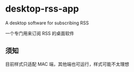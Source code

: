 # desktop-rss-app

A desktop software for subscribing RSS

一个专门用来订阅 RSS 的桌面软件


## 须知

目前样式只适配 MAC 端，其他端也可运行，样式可能不太理想

